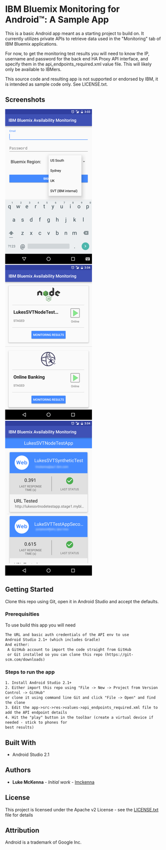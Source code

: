 # IBM Bluemix Monitoring for Android™: A Sample App

This is a basic Android app meant as a starting project to build on. It currently utilizes private APIs to retrieve data used in the "Monitoring" tab of IBM Bluemix applications.

For now, to get the monitoring test results you will need to know the IP, username and password for the back end HA Proxy API interface, and specify them in the api_endpoints_required.xml value file. This will likely only be available to IBMers.

This source code and resulting app is not supported or endorsed by IBM, it is intended as sample code only. See LICENSE.txt.

## Screenshots

![Login Page Screenshot](app/screenshots/LoginPage.png?raw=true "Login")
![App List Screenshot](app/screenshots/AppList.png?raw=true "Application List")
![Test List Screenshot](app/screenshots/TestList.png?raw=true "Test List")

## Getting Started

Clone this repo using Git, open it in Android Studio and accept the defaults.

### Prerequisities

To use build this app you will need

```
The URL and basic auth credentials of the API env to use
Android Studio 2.1+ (which includes Gradle)
And either:
 A GitHub account to import the code straight from GitHub
 or Git installed so you can clone this repo (https://git-scm.com/downloads)
```

### Steps to run the app

```
1. Install Android Studio 2.1+
2. Either import this repo using "File -> New -> Project from Version Control -> GitHub"
or clone it using command line Git and click "File -> Open" and find the clone
3. Edit the app->src->res->values->api_endpoints_required.xml file to add the API endpoint details
4. Hit the "play" button in the toolbar (create a virtual device if needed - stick to phones for
best results)
```

## Built With

* Android Studio 2.1

## Authors

* **Luke McKenna** - *Initial work* - [lmckenna](https://github.com/lmckenna)

## License

This project is licensed under the Apache v2 License - see the [LICENSE.txt](LICENSE.txt) file for details

## Attribution

Android is a trademark of Google Inc.